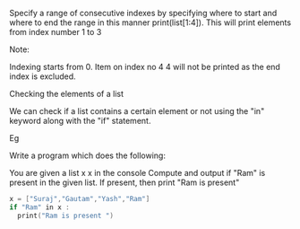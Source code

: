 
Specify a range of consecutive indexes by specifying where to start and where to end the range in this manner
print(list[1:4]).
This will print elements from index number 
1 to 3


Note:

Indexing starts from 0.
Item on index no 
4
4 will not be printed as the end index is excluded.


Checking the elements of a list


We can check if a list contains a certain element or not using the "in" keyword along with the "if" statement.

Eg

Write a program which does the following:

You are given a list 
x
x in the console
Compute and output if "Ram" is present in the given list.
If present, then print "Ram is present"

```c
x = ["Suraj","Gautam","Yash","Ram"]
if "Ram" in x :
  print("Ram is present ")
```
